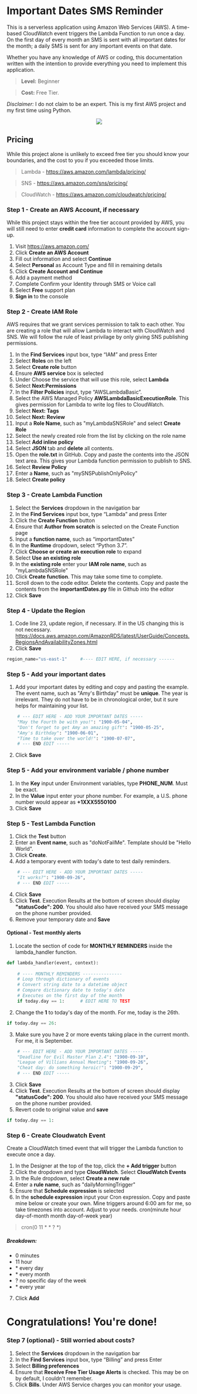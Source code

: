 # Important Dates SMS Reminder

This is a serverless application using Amazon Web Services (AWS).  A time-based CloudWatch event triggers the Lambda Function to run once a day.  On the first day of every month an SMS is sent with all important dates for the month; a daily SMS is sent for any important events on that date.

Whether you have any knowledge of AWS or coding, this documentation written with the intention to provide everything you need to implement this application.

>**Level:** Beginner

>**Cost:** Free Tier.

*Disclaimer:* I do not claim to be an expert. This is my first AWS project and my first time using Python.

<p align="center">
  <img src="/images/diagram.PNG"/>
</p>

## Pricing
While this project alone is unlikely to exceed free tier you should know your boundaries, and the cost to you if you exceeded those limits.

> Lambda - https://aws.amazon.com/lambda/pricing/

> SNS - https://aws.amazon.com/sns/pricing/

> CloudWatch - https://aws.amazon.com/cloudwatch/pricing/


### Step 1 - Create an AWS Account, if necessary
While this project stays within the free tier account provided by AWS, you will still need to enter **credit card** information to complete the account sign-up.

1. Visit https://aws.amazon.com/
2. Click **Create an AWS Account**
3. Fill out information and select **Continue**
4. Select **Personal** as Account Type and fill in remaining details
5. Click **Create Account and Continue**
6. Add a payment method
7. Complete Confirm your Identity through SMS or Voice call
8. Select **Free** support plan
9. **Sign in** to the console

### Step 2 - Create IAM Role
AWS requires that we grant services permission to talk to each other.  You are creating a role that will allow Lambda to interact with CloudWatch and SNS. We will follow the rule of least privilage by only giving SNS publishing permissions.

1. In the **Find Services** input box, type “IAM” and press Enter
2. Select **Roles** on the left
3. Select **Create role** button
4. Ensure **AWS service** box is selected
5. Under Choose the service that will use this role, select **Lambda**
6. Select **Next:Permissions**
7. In the **Filter Policies** input, type “AWSLambdaBasic”.
8. Select the AWS Managed Policy **AWSLambdaBasicExecutionRole**. This gives permission for Lambda to write log files to CloudWatch.
9. Select **Next: Tags**
10. Select **Next: Review**
11. Input a **Role Name**, such as "myLambdaSNSRole" and select **Create Role**
12. Select the newly created role from the list by clicking on the role name
13. Select **Add inline policy**
14. Select **JSON** tab and **delete** all contents.
15. Open the **role.txt** in GitHub. Copy and paste the contents into the JSON text area. This gives your Lambda function permission to publish to SNS.
16. Select **Review Policy**
17. Enter a **Name**, such as "mySNSPublishOnlyPolicy"
18. Select **Create policy**

### Step 3 - Create Lambda Function
1. Select the **Services** dropdown in the navigation bar
2. In the **Find Services** input box, type “Lambda” and press Enter
3. Click the **Create Function** button
4. Ensure that **Author from scratch** is selected on the Create Function page
5. Input a **function name**, such as “importantDates”
6. In the **Runtime** dropdown, select “Python 3.7”.
7. Click **Choose or create an execution role** to expand
8. Select **Use an existing role**
9. In the **existing role** enter your **IAM role name**, such as "myLambdaSNSRole"
10. Click **Create function**. This may take some time to complete.
11. Scroll down to the code editor.  Delete the contents.  Copy and paste the contents from the **importantDates.py** file in Github into the editor
12. Click **Save**

### Step 4 - Update the Region
1. Code line 23, update region, if necessary. If in the US changing this is not necessary. https://docs.aws.amazon.com/AmazonRDS/latest/UserGuide/Concepts.RegionsAndAvailabilityZones.html
2. Click **Save**

```python
region_name="us-east-1"     #---- EDIT HERE, if necessary ------
```

### Step 5 - Add your important dates

1. Add your important dates by editing and copy and pasting the example. The event name, such as "Amy's Birthday" must be **unique**.  The year is irrelevant. They do not have to be in chronological order, but it sure helps for maintaining your list.

```python
    # --- EDIT HERE - ADD YOUR IMPORTANT DATES -----
    "May the Fourth be with you!": "1900-05-04",
    "Don't forget to get Amy an amazing gift": "1900-05-25",
    "Amy's Birthday": "1900-06-01",
    "Time to take over the world!": "1900-07-07",
    # --- END EDIT -----
```
2. Click **Save**

### Step 5 - Add your environment variable / phone number
1. In the **Key** input under Environment variables, type **PHONE_NUM**. Must be exact.
2. In the **Value** input enter your phone number.  For example, a U.S. phone number would appear as **+1XXX5550100**
3. Click **Save**

### Step 5 - Test Lambda Function
1. Click the **Test** button
2. Enter an **Event name**, such as "doNotFailMe". Template should be "Hello World".
2. Click **Create**.
3. Add a temporary event with today's date to test daily reminders.

```python
    # --- EDIT HERE - ADD YOUR IMPORTANT DATES -----
    "It works?": "1900-09-26",
    # --- END EDIT -----
```
4. Click **Save**
5. Click **Test**.  Execution Results at the bottom of screen should display **"statusCode": 200**. You should also have received your SMS message on the phone number provided.
6. Remove your temporary date and **Save**

#### Optional - Test monthly alerts
1. Locate the section of code for **MONTHLY REMINDERS** inside the lambda_handler function.

```python
def lambda_handler(event, context):
    
    # ---- MONTHLY REMINDERS ---------------
    # Loop through dictionary of events
    # Convert string date to a datetime object
    # Compare dictionary date to today's date
    # Executes on the first day of the month
    if today.day == 1:      # EDIT HERE TO TEST
```

2. Change the **1** to today's day of the month. For me, today is the 26th.

```python
if today.day == 26:   
```
3. Make sure you have 2 or more events taking place in the current month.  For me, it is September.

```python
    # --- EDIT HERE - ADD YOUR IMPORTANT DATES -----
    "Deadline for Evil Master Plan 2.4": "1900-09-10",
    "League of Villians Annual Meeting": "1900-09-26",
    "Cheat day: do something heroic!": "1900-09-29",
    # --- END EDIT -----
```

3. Click **Save**
4. Click **Test**. Execution Results at the bottom of screen should display **"statusCode": 200**. You should also have received your SMS message on the phone number provided.
5. Revert code to original value and **save**

```python
if today.day == 1:   
```

### Step 6 - Create Cloudwatch Event
Create a CloudWatch timed event that will trigger the Lambda function to execute once a day.

1. In the Designer at the top of the top, click the **+ Add trigger** button
2. Click the dropdown and type **CloudWatch**. Select **CloudWatch Events**
3. In the Rule dropdown, select **Create a new rule**
4. Enter a **rule name**, such as "dailyMorningTrigger"
5. Ensure that **Schedule expression** is selected
6. In the **schedule expression** input your Cron expression. Copy and paste mine below or create your own. Mine triggers around 6:00 am for me, so take timezones into account. Adjust to your needs. cron(minute hour day-of-month month day-of-week year)

> cron(0 11 * * ? *)

##### Breakdown:
* 0 minutes
* 11 hour
* \* every day
* \* every month
* ? no specific day of the week
* \* every year

7. Click **Add**

# Congratulations! You're done!

### Step 7 (optional) - Still worried about costs?
1. Select the **Services** dropdown in the navigation bar
2. In the **Find Services** input box, type “Billing” and press Enter
3. Select **Billing preferences**
4. Ensure that **Receive Free Tier Usage Alerts** is checked.  This may be on by default, I couldn't remember.
5. Click **Bills**. Under AWS Service charges you can monitor your usage.
